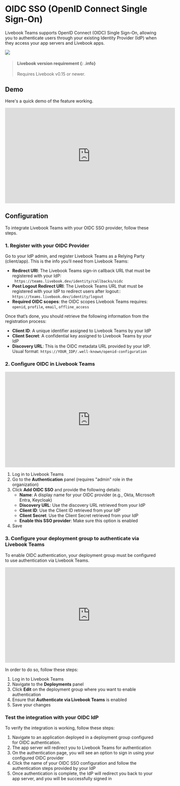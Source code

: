 # OIDC SSO (OpenID Connect Single Sign-On)

Livebook Teams supports OpenID Connect (OIDC) Single Sign-On, allowing you to authenticate users through your existing Identity Provider (IdP) when they access your app servers and Livebook apps.

![](images/auth_via_teams.png)

> #### Livebook version requirement {: .info}
> Requires Livebook v0.15 or newer.

## Demo

Here's a quick demo of the feature working.

<iframe width="560" height="315" src="https://www.youtube-nocookie.com/embed/rG6OKethdJg?si=qofGf8M10F21IWd5" title="YouTube video player" frameborder="0" allow="accelerometer; autoplay; clipboard-write; encrypted-media; gyroscope; picture-in-picture; web-share" referrerpolicy="strict-origin-when-cross-origin" allowfullscreen></iframe>

## Configuration

To integrate Livebook Teams with your OIDC SSO provider, follow these steps.

### 1. Register with your OIDC Provider

Go to your IdP admin, and register Livebook Teams as a Relying Party (client/app). This is the info you’ll need from Livebook Teams:

- **Redirect URI**: The Livebook Teams sign-in callback URL that must be registered with your IdP: ` https://teams.livebook.dev/identity/callbacks/oidc`
- **Post Logout Redirect URI**: The Livebook Teams URL that must be registered with your IdP to redirect users after logout:: `https://teams.livebook.dev/identity/logout`
- **Required OIDC scopes**: the OIDC scopes Livebook Teams requires: `openid`, `profile`, `email`, `offline_access`

Once that’s done, you should retrieve the following information from the registration process:

- **Client ID**: A unique identifier assigned to Livebook Teams by your IdP
- **Client Secret**: A confidential key assigned to Livebook Teams by your IdP
- **Discovery URL**: This is the OIDC metadata URL provided by your IdP. Usual format: `https://YOUR_IDP/.well-known/openid-configuration`

### 2. Configure OIDC in Livebook Teams

<iframe width="560" height="315" src="https://www.youtube-nocookie.com/embed/dNUcRD0A6kU?si=eNQ55-Aeg4I8PPgy" title="YouTube video player" frameborder="0" allow="accelerometer; autoplay; clipboard-write; encrypted-media; gyroscope; picture-in-picture; web-share" referrerpolicy="strict-origin-when-cross-origin" allowfullscreen></iframe>

1. Log in to Livebook Teams
2. Go to the **Authentication** panel (requires "admin" role in the organization)
3. Click **Add OIDC SSO** and provide the following details:
	- **Name**: A display name for your OIDC provider (e.g., Okta, Microsoft Entra, Keycloak)
	- **Discovery URL**: Use the discovery URL retrieved from your IdP
	- **Client ID**: Use the Client ID retrieved from your IdP
	- **Client Secret**: Use the Client Secret retrieved from your IdP
	- **Enable this SSO provider**: Make sure this option is enabled
4. Save

### 3. Configure your deployment group to authenticate via Livebook Teams

To enable OIDC authentication, your deployment group must be configured to use authentication via Livebook Teams.

<iframe width="560" height="315" src="https://www.youtube-nocookie.com/embed/27GImleM3MQ?si=jlsa7cGvIgnM4xmN" title="YouTube video player" frameborder="0" allow="accelerometer; autoplay; clipboard-write; encrypted-media; gyroscope; picture-in-picture; web-share" referrerpolicy="strict-origin-when-cross-origin" allowfullscreen></iframe>

In order to do so, follow these steps:

1. Log in to Livebook Teams
2. Navigate to the **Deployments** panel
3. Click **Edit** on the deployment group where you want to enable authentication
4. Ensure that **Authenticate via Livebook Teams** is enabled
5. Save your changes

### Test the integration with your OIDC IdP

To verify the integration is working, follow these steps:

1. Navigate to an application deployed in a deployment group configured for OIDC authentication.
2. The app server will redirect you to Livebook Teams for authentication
3. On the authentication page, you will see an option to sign in using your configured OIDC provider
4. Click the name of your OIDC SSO configuration and follow the authentication steps provided by your IdP
5. Once authentication is complete, the IdP will redirect you back to your app server, and you will be successfully signed in
